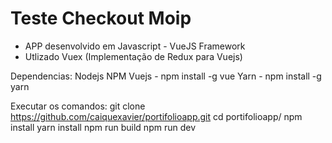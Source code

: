 # Teste Checkout Moip
- APP desenvolvido em Javascript - VueJS Framework
- Utlizado Vuex (Implementação de Redux para Vuejs)

Dependencias:
Nodejs
NPM
Vuejs - npm install -g vue
Yarn - npm install -g yarn

Executar os comandos:
git clone https://github.com/caiquexavier/portifolioapp.git
cd portifolioapp/
npm install
yarn install
npm run build
npm run dev
